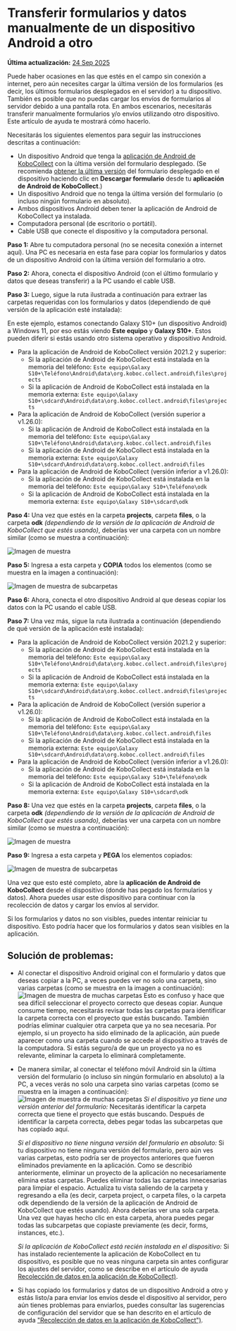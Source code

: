 # Transferir formularios y datos manualmente de un dispositivo Android a otro
**Última actualización:** <a href="https://github.com/kobotoolbox/docs/blob/7def5f54e2441b05b4a2163e682bdd146fa781e1/source/transferring_forms.md" class="reference">24 Sep 2025</a>

Puede haber ocasiones en las que estés en el campo sin conexión a internet,
pero aún necesites cargar la última versión de los formularios (es decir, los últimos
formularios desplegados en el servidor) a tu dispositivo. También es posible que no puedas cargar
los envíos de formularios al servidor debido a una pantalla rota. En ambos escenarios,
necesitarás transferir manualmente formularios y/o envíos utilizando otro dispositivo.
Este artículo de ayuda te mostrará cómo hacerlo.

Necesitarás los siguientes elementos para seguir las instrucciones descritas a continuación:

-   Un dispositivo Android que tenga la [aplicación de Android de KoboCollect](https://support.kobotoolbox.org/kobocollect_on_android_latest.html) con la última versión del formulario desplegado. (Se
    recomienda [obtener la última versión](https://support.kobotoolbox.org/data_collection_kobocollect.html#downloading-forms) del formulario desplegado en el dispositivo
    haciendo clic en **Descargar formulario** desde tu **aplicación de Android de KoboCollect**.)
-   Un dispositivo Android que no tenga la última versión del formulario (o incluso
    ningún formulario en absoluto).
-   Ambos dispositivos Android deben tener la aplicación de Android de KoboCollect ya instalada.
-   Computadora personal (de escritorio o portátil).
-   Cable USB que conecte el dispositivo y la computadora personal.

**Paso 1:** Abre tu computadora personal (no se necesita conexión a internet aquí).
Una PC es necesaria en esta fase para copiar los formularios y datos de un dispositivo Android
con la última versión del formulario a otro.

**Paso 2:** Ahora, conecta el dispositivo Android (con el último formulario y datos que
deseas transferir) a la PC usando el cable USB.

**Paso 3:** Luego, sigue la ruta ilustrada a continuación para extraer las carpetas
requeridas con los formularios y datos (dependiendo de qué versión de la aplicación esté instalada):

<p class="note">
  En este ejemplo, estamos conectando Galaxy S10+ (un dispositivo Android) a Windows
  11, por eso estás viendo <strong>Este equipo</strong> y
  <strong>Galaxy S10+</strong>. Estos pueden diferir si estás usando otro sistema operativo y
  dispositivo Android.
</p>

-   Para la aplicación de Android de KoboCollect versión 2021.2 y superior:
    -   Si la aplicación de Android de KoboCollect está instalada en la memoria del teléfono:
        `Este equipo\Galaxy S10+\Teléfono\Android\data\org.koboc.collect.android\files\projects`
    -   Si la aplicación de Android de KoboCollect está instalada en la memoria externa:
        `Este equipo\Galaxy S10+\sdcard\Android\data\org.koboc.collect.android\files\projects`
-   Para la aplicación de Android de KoboCollect (versión superior a v1.26.0):
    -   Si la aplicación de Android de KoboCollect está instalada en la memoria del teléfono:
        `Este equipo\Galaxy S10+\Teléfono\Android\data\org.koboc.collect.android\files`
    -   Si la aplicación de Android de KoboCollect está instalada en la memoria externa:
        `Este equipo\Galaxy S10+\sdcard\Android\data\org.koboc.collect.android\files`
-   Para la aplicación de Android de KoboCollect (versión inferior a v1.26.0):
    -   Si la aplicación de Android de KoboCollect está instalada en la memoria del teléfono:
        `Este equipo\Galaxy S10+\Teléfono\odk`
    -   Si la aplicación de Android de KoboCollect está instalada en la memoria externa:
        `Este equipo\Galaxy S10+\sdcard\odk`

**Paso 4:** Una vez que estés en la carpeta **projects**, carpeta **files**, o la
carpeta **odk** _(dependiendo de la versión de la aplicación de Android de KoboCollect que estés
usando)_, deberías ver una carpeta con un nombre similar (como se muestra a continuación):

![Imagen de muestra](images/transferring_forms/sample_1_folder.png)

**Paso 5:** Ingresa a esta carpeta y **COPIA** todos los elementos (como se muestra en la imagen
a continuación):

![Imagen de muestra de subcarpetas](images/transferring_forms/sub_folders.png)

**Paso 6:** Ahora, conecta el otro dispositivo Android al que deseas copiar los datos
con la PC usando el cable USB.

**Paso 7:** Una vez más, sigue la ruta ilustrada a continuación (dependiendo de qué
versión de la aplicación esté instalada):

-   Para la aplicación de Android de KoboCollect versión 2021.2 y superior:
    -   Si la aplicación de Android de KoboCollect está instalada en la memoria del teléfono:
        `Este equipo\Galaxy S10+\Teléfono\Android\data\org.koboc.collect.android\files\projects`
    -   Si la aplicación de Android de KoboCollect está instalada en la memoria externa:
        `Este equipo\Galaxy S10+\sdcard\Android\data\org.koboc.collect.android\files\projects`
-   Para la aplicación de Android de KoboCollect (versión superior a v1.26.0):
    -   Si la aplicación de Android de KoboCollect está instalada en la memoria del teléfono:
        `Este equipo\Galaxy S10+\Teléfono\Android\data\org.koboc.collect.android\files`
    -   Si la aplicación de Android de KoboCollect está instalada en la memoria externa:
        `Este equipo\Galaxy S10+\sdcard\Android\data\org.koboc.collect.android\files`
-   Para la aplicación de Android de KoboCollect (versión inferior a v1.26.0):
    -   Si la aplicación de Android de KoboCollect está instalada en la memoria del teléfono:
        `Este equipo\Galaxy S10+\Teléfono\odk`
    -   Si la aplicación de Android de KoboCollect está instalada en la memoria externa:
        `Este equipo\Galaxy S10+\sdcard\odk`

**Paso 8:** Una vez que estés en la carpeta **projects**, carpeta **files**, o la
carpeta **odk** _(dependiendo de la versión de la aplicación de Android de KoboCollect que estés
usando)_, deberías ver una carpeta con un nombre similar (como se muestra a continuación):

![Imagen de muestra](images/transferring_forms/sample_2_folder.png)

**Paso 9:** Ingresa a esta carpeta y **PEGA** los elementos copiados:

![Imagen de muestra de subcarpetas](images/transferring_forms/sub_folders.png)

Una vez que esto esté completo, abre la **aplicación de Android de KoboCollect** desde el dispositivo
(donde has pegado los formularios y datos). Ahora puedes usar este dispositivo para
continuar con la recolección de datos y cargar los envíos al servidor.

<p class="note">
  Si los formularios y datos no son visibles, puedes intentar reiniciar tu dispositivo.
  Esto podría hacer que los formularios y datos sean visibles en la aplicación.
</p>

## Solución de problemas:

-   Al conectar el dispositivo Android original con el formulario y datos que deseas
    copiar a la PC, a veces puedes ver no solo una carpeta, sino varias
    carpetas (como se muestra en la imagen a continuación):
    ![Imagen de muestra de muchas carpetas](images/transferring_forms/sample_many_folders.png)
    Esto es confuso y hace que sea difícil seleccionar el proyecto correcto que
    deseas copiar. Aunque consume tiempo, necesitarás revisar todas las
    carpetas para identificar la carpeta correcta con el proyecto que estás buscando.
    También podrías eliminar cualquier otra carpeta que ya no sea necesaria. Por
    ejemplo, si un proyecto ha sido eliminado de la aplicación, aún puede aparecer
    como una carpeta cuando se accede al dispositivo a través de la computadora. Si estás
    seguro/a de que un proyecto ya no es relevante, eliminar la carpeta lo eliminará
    completamente.

-   De manera similar, al conectar el teléfono móvil Android sin la última
    versión del formulario (o incluso sin ningún formulario en absoluto) a la PC, a veces verás
    no solo una carpeta sino varias carpetas (como se muestra en la imagen a continuación):
    ![Imagen de muestra de muchas carpetas](images/transferring_forms/sample_many_folders.png)
    _Si el dispositivo ya tiene una versión anterior del formulario:_ Necesitarás identificar
    la carpeta correcta que tiene el proyecto que estás buscando. Después de
    identificar la carpeta correcta, debes pegar todas las subcarpetas que
    has copiado aquí.

    _Si el dispositivo no tiene ninguna versión del formulario en absoluto:_ Si tu dispositivo no
    tiene ninguna versión del formulario, pero aún ves varias carpetas, esto podría ser
    de proyectos anteriores que fueron eliminados previamente en la aplicación. Como se describió
    anteriormente, eliminar un proyecto de la aplicación no necesariamente elimina estas
    carpetas. Puedes eliminar todas las carpetas innecesarias para limpiar el espacio.
    Actualiza tu vista saliendo de la carpeta y regresando a ella (es decir, carpeta
    project, o carpeta files, o la carpeta odk dependiendo de la versión de la aplicación de Android de KoboCollect que estés usando). Ahora deberías ver una sola carpeta. Una
    vez que hayas hecho clic en esta carpeta, ahora puedes pegar todas las subcarpetas
    que copiaste previamente (es decir, forms, instances, etc.).

    _Si la aplicación de KoboCollect está recién instalada en el dispositivo:_ Si has
    instalado recientemente la aplicación de KoboCollect en tu dispositivo, es posible que no veas ninguna carpeta
    sin antes configurar los ajustes del servidor, como se describe en el artículo de ayuda
    [Recolección de datos en la aplicación de KoboCollect)](kobocollect_on_android_latest).

-   Si has copiado los formularios y datos de un dispositivo Android a otro y
    estás listo/a para enviar los envíos desde el dispositivo al servidor, pero aún
    tienes problemas para enviarlos, puedes consultar las sugerencias de configuración
    del servidor que se han descrito en el artículo de ayuda ["Recolección de datos en la aplicación de KoboCollect")](kobocollect_on_android_latest).